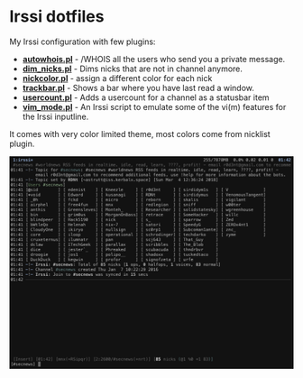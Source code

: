 # Irssi dotfiles

My Irssi configuration with few plugins:

- **[autowhois.pl](https://scripts.irssi.org/scripts/autowhois.pl)** - /WHOIS all the users who send you a private message.
- **[dim_nicks.pl](https://scripts.irssi.org/scripts/dim_nicks.pl)** - Dims nicks that are not in channel anymore.
- **[nickcolor.pl](https://scripts.irssi.org/scripts/nickcolor.pl)** - assign a different color for each nick
- **[trackbar.pl](https://scripts.irssi.org/scripts/trackbar.pl)** - Shows a bar where you have last read a window.
- **[usercount.pl](https://scripts.irssi.org/scripts/usercount.pl)** - Adds a usercount for a channel as a statusbar item
- **[vim_mode.pl](https://github.com/shabble/irssi-scripts/tree/master/vim-mode)** - An Irssi script to emulate some of the vi(m) features for the Irssi inputline.

It comes with very color limited theme, most colors come from nicklist plugin.

![irssi screenshot](irssi.png)

